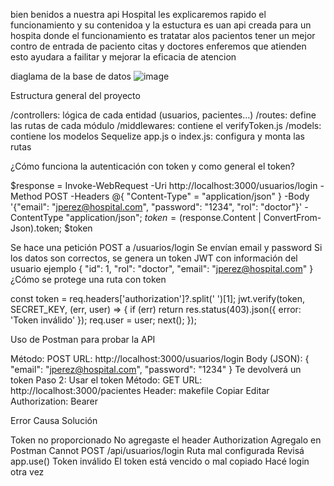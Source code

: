 bien benidos a nuestra api Hospital 
les explicaremos rapido el funcionamiento y su contenidoa y la estuctura
es uan api creada para un hospita donde el funcionamiento es tratatar alos pacientos tener un mejor contro de entrada de paciento citas y doctores enferemos que atienden 
esto ayudara a failitar y mejorar la eficacia de atencion 

diaglama de la base de datos
![image](https://github.com/user-attachments/assets/c5428bc9-153a-4d9b-ab91-ae655555a969)

Estructura general del proyecto

/controllers: lógica de cada entidad (usuarios, pacientes…)
/routes: define las rutas de cada módulo
/middlewares: contiene el verifyToken.js
/models: contiene los modelos Sequelize
app.js o index.js: configura y monta las rutas

¿Cómo funciona la autenticación con token y como general el token?

$response = Invoke-WebRequest -Uri http://localhost:3000/usuarios/login -Method POST -Headers @{ "Content-Type" = "application/json" } -Body '{"email": "jperez@hospital.com", "password": "1234", "rol": "doctor"}' -ContentType "application/json"; $token = ($response.Content | ConvertFrom-Json).token; $token

Se hace una petición POST a /usuarios/login
Se envían email y password
Si los datos son correctos, se genera un token JWT con información del usuario
ejemplo {
  "id": 1,
  "rol": "doctor",
  "email": "jperez@hospital.com"
}
 ¿Cómo se protege una ruta con token
 
 const token = req.headers['authorization']?.split(' ')[1];
jwt.verify(token, SECRET_KEY, (err, user) => {
  if (err) return res.status(403).json({ error: 'Token inválido' });
  req.user = user;
  next();
});

Uso de Postman para probar la API

Método: POST
URL: http://localhost:3000/usuarios/login
Body (JSON):
{
  "email": "jperez@hospital.com",
  "password": "1234"
}
Te devolverá un token
Paso 2: Usar el token
Método: GET
URL: http://localhost:3000/pacientes
Header:
makefile
Copiar
Editar
Authorization: Bearer <token>

Error	Causa	Solución

Token no proporcionado	No agregaste el header Authorization	Agregalo en Postman
Cannot POST /api/usuarios/login	Ruta mal configurada	Revisá app.use()
Token inválido	El token está vencido o mal copiado	Hacé login otra vez


